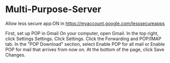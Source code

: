 # Multi-Purpose-Server


Allow less secure app:ON 
in https://myaccount.google.com/lesssecureapps

First, set up POP in Gmail
On your computer, open Gmail.
In the top right, click Settings Settings.
Click Settings.
Click the Forwarding and POP/IMAP tab.
In the "POP Download" section, select Enable POP for all mail or Enable POP for mail that arrives from now on.
At the bottom of the page, click Save Changes.